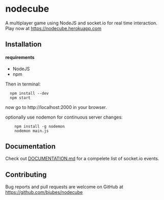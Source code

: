 # nodecube
A multiplayer game using NodeJS and socket.io for real time interaction.
Play now at https://nodecube.herokuapp.com


## Installation
 #### requirements
  * NodeJS
  * npm

  Then in terminal:
  ```
    npm install --dev
    npm start
```
now go to http://localhost:2000 in your browser.

optionally use nodemon for continuous server changes:
```
    npm install -g nodemon
    nodemon main.js
```


## Documentation
Check out [DOCUMENTATION.md](https://github.com/bjubes/nodecube/blob/master/DOCUMENTATION.MD) for a compelete list of socket.io events.

## Contributing
Bug reports and pull requests are welcome on GitHub at https://github.com/bjubes/nodecube
